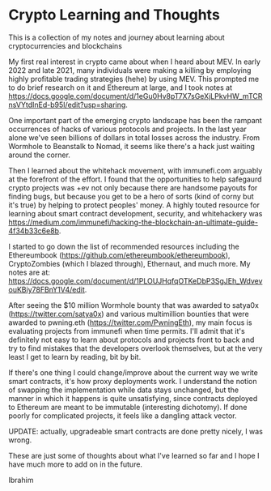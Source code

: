 # Crypto Learning and Thoughts
This is a collection of my notes and journey about learning about cryptocurrencies and blockchains

My first real interest in crypto came about when I heard about MEV. In early 2022 and late 2021, many individuals were making a killing by employing highly profitable trading strategies (hehe) by using MEV. This prompted me to do brief research on it and Ethereum at large, and I took notes at https://docs.google.com/document/d/1eGu0Hv8pT7X7sGeXjLPkvHW_mTCRnsVYtdInEd-b95I/edit?usp=sharing. 

One important part of the emerging crypto landscape has been the rampant occurrences of hacks of various protocols and projects. In the last year alone we've seen billions of dollars in total losses across the industry. From Wormhole to Beanstalk to Nomad, it seems like there's a hack just waiting around the corner. 

Then I learned about the whitehack movement, with immunefi.com arguably at the forefront of the effort. I found that the opportunities to help safegaurd crypto projects was +ev not only because there are handsome payouts for finding bugs, but because you get to be a hero of sorts (kind of corny but it's true) by helping to protect peoples' money. A highly touted resource for learning about smart contract development, security, and whitehackery was https://medium.com/immunefi/hacking-the-blockchain-an-ultimate-guide-4f34b33c6e8b.

I started to go down the list of recommended resources including the Ethereumbook (https://github.com/ethereumbook/ethereumbook), CryptoZombies (which I blazed through), Ethernaut, and much more. My notes are at: https://docs.google.com/document/d/1PLOUJHqfqOTKeDbP3SgJEh_WdvevouKBiy78FBnY1V4/edit.

After seeing the $10 million Wormhole bounty that was awarded to satya0x (https://twitter.com/satya0x) and various multimillion bounties that were awarded to pwning.eth (https://twitter.com/PwningEth), my main focus is evaluating projects from immunefi when time permits. I'll admit that it's definitely not easy to learn about protocols and projects front to back and try to find mistakes that the developers overlook themselves, but at the very least I get to learn by reading, bit by bit. 

If there's one thing I could change/improve about the current way we write smart contracts, it's how proxy deployments work. I understand the notion of swapping the implementation while data stays unchanged, but the manner in which it happens is quite unsatisfying, since contracts deployed to Ethereum are meant to be immutable (interesting dichotomy). If done poorly for complicated projects, it feels like a dangling attack vector.

UPDATE: actually, upgradeable smart contracts are done pretty nicely, I was wrong. 

These are just some of thoughts about what I've learned so far and I hope I have much more to add on in the future.

Ibrahim


